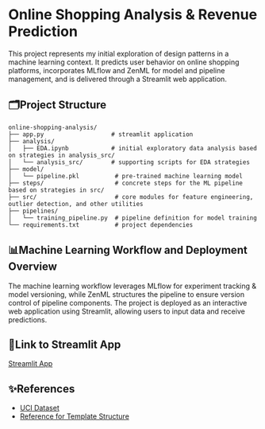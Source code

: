 # Online Shopping Analysis & Revenue Prediction

This project represents my initial exploration of design patterns in a machine learning context. It predicts user behavior on online shopping platforms, incorporates MLflow and ZenML for model and pipeline management, and is delivered through a Streamlit web application.

## 🗂️Project Structure
```
online-shopping-analysis/
├── app.py                   # streamlit application
├── analysis/
│   ├── EDA.ipynb            # initial exploratory data analysis based on strategies in analysis_src/
│   └── analysis_src/        # supporting scripts for EDA strategies
├── model/
│   └── pipeline.pkl          # pre-trained machine learning model
├── steps/                    # concrete steps for the ML pipeline based on strategies in src/
├── src/                      # core modules for feature engineering, outlier detection, and other utilities
├── pipelines/
│   └── training_pipeline.py  # pipeline definition for model training
└── requirements.txt          # project dependencies
```
## 📊Machine Learning Workflow and Deployment Overview
The machine learning workflow leverages MLflow for experiment tracking & model versioning, while ZenML structures the pipeline to ensure version control of pipeline components. 
The project is deployed as an interactive web application using Streamlit, allowing users to input data and receive predictions.

## 🔗Link to Streamlit App
[Streamlit App](https://online-shopping-analysis.streamlit.app/)

## ✨References 
- [UCI Dataset](https://archive.ics.uci.edu/dataset/468/online%2Bshoppers%2Bpurchasing%2Bintention%2Bdataset?)
- [Reference for Template Structure](https://github.com/vn33/MLOps_House-Price-Prediction-using-ZenML-and-MLflow?)
